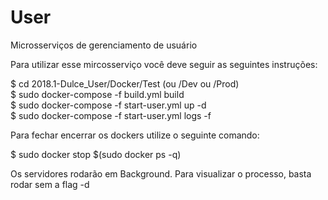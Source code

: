 
# User

Microsserviços de gerenciamento de usuário

Para utilizar esse mircosserviço você deve seguir as seguintes instruções:

$ cd 2018.1-Dulce_User/Docker/Test (ou /Dev ou /Prod)   
$ sudo docker-compose -f build.yml  build  
$ sudo docker-compose -f start-user.yml up -d  
$ sudo docker-compose -f start-user.yml logs -f  


Para fechar encerrar os dockers utilize o seguinte comando:

$ sudo docker stop $(sudo docker ps -q)

Os servidores rodarão em Background. Para visualizar o processo, basta rodar sem a flag -d
